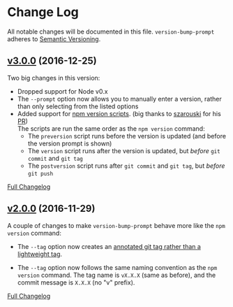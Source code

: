 # Change Log
All notable changes will be documented in this file.
`version-bump-prompt` adheres to [Semantic Versioning](http://semver.org/).


## [v3.0.0](https://github.com/BigstickCarpet/version-bump-prompt/tree/v3.0.0) (2016-12-25)

Two big changes in this version:

- Dropped support for Node v0.x
- The `--prompt` option now allows you to manually enter a version, rather than only selecting from the listed options
- Added support for [npm version scripts](https://docs.npmjs.com/cli/version). (big thanks to [szarouski](https://github.com/szarouski) for his [PR](https://github.com/BigstickCarpet/version-bump-prompt/pull/17))<br> The scripts are run the same order as the `npm version` command:
  - The `preversion` script runs before the version is updated (and before the version prompt is shown)
  - The `version` script runs after the version is updated, but _before_ `git commit` and `git tag`
  - The `postversion` script runs after `git commit` and `git tag`, but _before_ `git push`

[Full Changelog](https://github.com/BigstickCarpet/version-bump-prompt/compare/v2.0.0...v3.0.0)


## [v2.0.0](https://github.com/BigstickCarpet/version-bump-prompt/tree/v2.0.0) (2016-11-29)

A couple of changes to make `version-bump-prompt` behave more like the `npm version` command:

- The `--tag` option now creates an [annotated git tag rather than a lightweight tag](https://git-scm.com/book/en/v2/Git-Basics-Tagging#Creating-Tags).

- The `--tag` option now follows the same naming convention as the `npm version` command. The tag name is `vX.X.X` (same as before), and the commit message is `X.X.X` (no "v" prefix).

[Full Changelog](https://github.com/BigstickCarpet/version-bump-prompt/compare/v1.7.2...v2.0.0)
